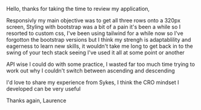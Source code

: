 Hello,
thanks for taking the time to review my application,

Responsivly my main objective was to get all three rows onto a 320px screen, Styling with bootstrap was a bit of a pain it's been a while so I resorted to custom css, I've been using tailwind for a while now so I've forgotton the bootstrap versions but I think my strengh is adaptablility and eagerness to learn new skills, it wouldn't take me long to get back in to the swing of your tech stack seeing I've used it all at some point or another

API wise I could do with some practice, I wasted far too much time trying to work out why I couldn't switch between ascending and descending 

I'd love to share my experience from Sykes, I think the CRO mindset I developed can be very useful

Thanks again,
Laurence